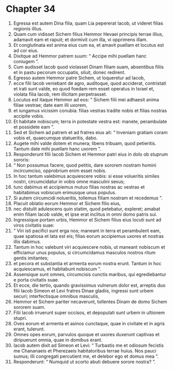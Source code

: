 # Chapter 34
1. Egressa est autem Dina filia, quam Lia pepererat Iacob, ut videret filias regionis illius.
2. Quam cum vidisset Sichem filius Hemmor Hevaei principis terrae illius, adamavit eam et rapuit; et dormivit cum illa, vi opprimens illam.
3. Et conglutinata est anima eius cum ea, et amavit puellam et locutus est ad cor eius.
4. Dixitque ad Hemmor patrem suum: “ Accipe mihi puellam hanc coniugem ”.
5. Cum audisset Iacob quod violasset Dinam filiam suam, absentibus filiis et in pastu pecorum occupatis, siluit, donec redirent.
6. Egresso autem Hemmor patre Sichem, ut loqueretur ad Iacob,
7. ecce filii Iacob veniebant de agro, auditoque, quod acciderat, contristati et irati sunt valde, eo quod foedam rem esset operatus in Israel et, violata filia Iacob, rem illicitam perpetrasset.
8. Locutus est itaque Hemmor ad eos: “ Sichem filii mei adhaesit anima filiae vestrae; date eam illi uxorem,
9. et iungamus vicissim conubia: filias vestras tradite nobis et filias nostras accipite vobis.
10. Et habitate nobiscum; terra in potestate vestra est: manete, perambulate et possidete eam ”.
11. Sed et Sichem ad patrem et ad fratres eius ait: “ Inveniam gratiam coram vobis et, quaecumque statueritis, dabo.
12. Augete mihi valde dotem et munera; libens tribuam, quod petieritis. Tantum date mihi puellam hanc uxorem ”.
13. Responderunt filii Iacob Sichem et Hemmor patri eius in dolo ob stuprum sororis:
14. “ Non possumus facere, quod petitis, dare sororem nostram homini incircumciso, opprobrium enim esset nobis.
15. In hoc tantum valebimus acquiescere vobis: si esse volueritis similes nostri, circumcidatur in vobis omne masculini sexus;
16. tunc dabimus et accipiemus mutuo filias nostras ac vestras et habitabimus vobiscum erimusque unus populus.
17. Si autem circumcidi nolueritis, tollemus filiam nostram et recedemus ”.
18. Placuit oblatio eorum Hemmor et Sichem filio eius,
19. nec distulit adulescens quin statim, quod petebatur, expleret; amabat enim filiam Iacob valde, et ipse erat inclitus in omni domo patris sui.
20. Ingressique portam urbis, Hemmor et Sichem filius eius locuti sunt ad viros civitatis suae:
21. “ Viri isti pacifici sunt erga nos; maneant in terra et perambulent eam, quae spatiosa et lata est eis; filias eorum accipiemus uxores et nostras illis dabimus.
22. Tantum in hoc valebunt viri acquiescere nobis, ut maneant nobiscum et efficiamur unus populus, si circumcidamus masculos nostros ritum gentis imitantes;
23. et pecora et substantia et armenta eorum nostra erunt. Tantum in hoc acquiescamus, et habitabunt nobiscum ”.
24. Assensique sunt omnes, circumcisis cunctis maribus, qui egrediebantur e porta civitatis suae.
25. Et ecce, die tertio, quando gravissimus vulnerum dolor est, arreptis duo filii Iacob Simeon et Levi fratres Dinae gladiis, ingressi sunt urbem securi; interfectisque omnibus masculis,
26. Hemmor et Sichem pariter necaverunt, tollentes Dinam de domo Sichem sororem suam.
27. Filii Iacob irruerunt super occisos, et depopulati sunt urbem in ultionem stupri.
28. Oves eorum et armenta et asinos cunctaque, quae in civitate et in agris erant, tulerunt.
29. Omnes opes eorum, parvulos quoque et uxores duxerunt captivas et diripuerunt omnia, quae in domibus erant.
30. Iacob autem dixit ad Simeon et Levi: “ Turbastis me et odiosum fecistis me Chananaeis et Pherezaeis habitatoribus terrae huius. Nos pauci sumus; illi congregati percutient me, et delebor ego et domus mea ”.
31. Responderunt: “ Numquid ut scorto abuti debuere sorore nostra? ”.
